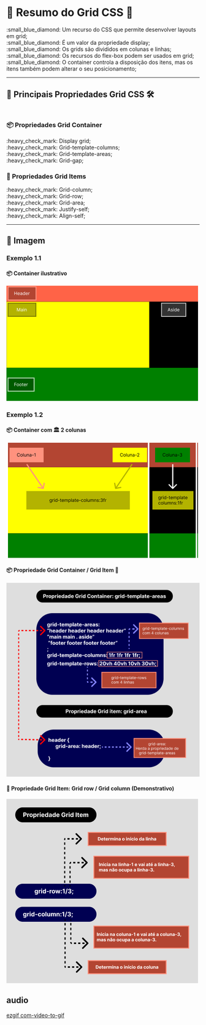 # :dart: Resumo do Grid CSS :dart:

<p>
    :small_blue_diamond: Um recurso do CSS que permite desenvolver layouts em grid;<br>
    :small_blue_diamond: É um valor da propriedade display;<br>
    :small_blue_diamond: Os grids são divididos em colunas e linhas;<br>
    :small_blue_diamond: Os recursos do flex-box podem ser usados em grid;<br>
    :small_blue_diamond: O container controla a disposição dos itens, mas os itens também podem alterar o seu posicionamento;
</p>

---

## :toolbox: Principais Propriedades Grid CSS :hammer_and_wrench: <br><br>

### :package: Propriedades Grid Container

<p>
    :heavy_check_mark: Display grid;<br>
    :heavy_check_mark: Grid-template-columns;<br>       
    :heavy_check_mark: Grid-template-areas;<br>        
    :heavy_check_mark: Grid-gap;<br>        
</p>

### :pencil: Propriedades Grid Items

<p>     
    :heavy_check_mark: Grid-column;<br>    
    :heavy_check_mark: Grid-row;<br>
    :heavy_check_mark: Grid-area;<br> 
    :heavy_check_mark: Justify-self;<br> 
    :heavy_check_mark: Align-self;<br> 
</p>  

---

## :art: Imagem 

### Exemplo 1.1
#### :package: Container ilustrativo

<img alt="container" src="../01-aula/img/img-01-aula-1.1-ex.png">

### Exemplo 1.2

#### :package: Container com :classical_building: 2 colunas

<img alt="container grid com 2 colunas" src="../01-aula/img/img-01-aula-1.1.1-ex.png">

#### :package: Propriedade Grid Container / Grid Item :pencil:

<img alt="container" src="../01-aula/img/img-ex-7.1.png">

#### :pencil: Propriedade Grid Item: Grid row / Grid column (Demonstrativo)

<img alt="container" src="../01-aula/img/img-ex-4.2.png">

## audio
[ezgif com-video-to-gif](https://github.com/FabioFlorencio/Grid-CSS/assets/78650091/04942400-828e-4467-aba2-835329391073)




